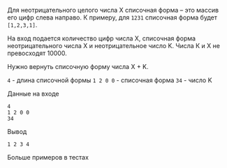 Для неотрицательного целого числа X списочная форма – это массив его цифр слева направо. 
К примеру, для `1231` списочная форма будет `[1,2,3,1]`. 

На вход подается количество цифр числа Х, списочная форма неотрицательного числа Х и неотрицательное число K. 
Числа К и Х не превосходят 10000.

Нужно вернуть списочную форму числа X + K.

`4` - длина списочной формы
`1 2 0 0` - списочная форма
`34` - число K

Данные на входе
```
4
1 2 0 0
34
```

Вывод
```
1 2 3 4
```

Больше примеров в тестах